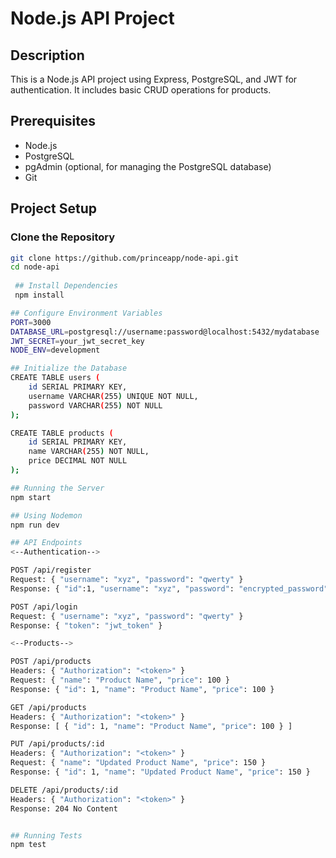 # Node.js API Project

## Description

This is a Node.js API project using Express, PostgreSQL, and JWT for authentication. It includes basic CRUD operations for products.

## Prerequisites

- Node.js
- PostgreSQL
- pgAdmin (optional, for managing the PostgreSQL database)
- Git

## Project Setup

### Clone the Repository

```sh
git clone https://github.com/princeapp/node-api.git
cd node-api
 
 ## Install Dependencies
 npm install

## Configure Environment Variables
PORT=3000
DATABASE_URL=postgresql://username:password@localhost:5432/mydatabase
JWT_SECRET=your_jwt_secret_key
NODE_ENV=development

## Initialize the Database
CREATE TABLE users (
    id SERIAL PRIMARY KEY,
    username VARCHAR(255) UNIQUE NOT NULL,
    password VARCHAR(255) NOT NULL
);

CREATE TABLE products (
    id SERIAL PRIMARY KEY,
    name VARCHAR(255) NOT NULL,
    price DECIMAL NOT NULL
);

## Running the Server
npm start

## Using Nodemon
npm run dev

## API Endpoints
<--Authentication-->

POST /api/register
Request: { "username": "xyz", "password": "qwerty" }
Response: { "id":1, "username": "xyz", "password": "encrypted_password" }

POST /api/login
Request: { "username": "xyz", "password": "qwerty" }
Response: { "token": "jwt_token" }

<--Products-->

POST /api/products
Headers: { "Authorization": "<token>" }
Request: { "name": "Product Name", "price": 100 }
Response: { "id": 1, "name": "Product Name", "price": 100 }

GET /api/products
Headers: { "Authorization": "<token>" }
Response: [ { "id": 1, "name": "Product Name", "price": 100 } ]

PUT /api/products/:id
Headers: { "Authorization": "<token>" }
Request: { "name": "Updated Product Name", "price": 150 }
Response: { "id": 1, "name": "Updated Product Name", "price": 150 }

DELETE /api/products/:id
Headers: { "Authorization": "<token>" }
Response: 204 No Content


## Running Tests
npm test



